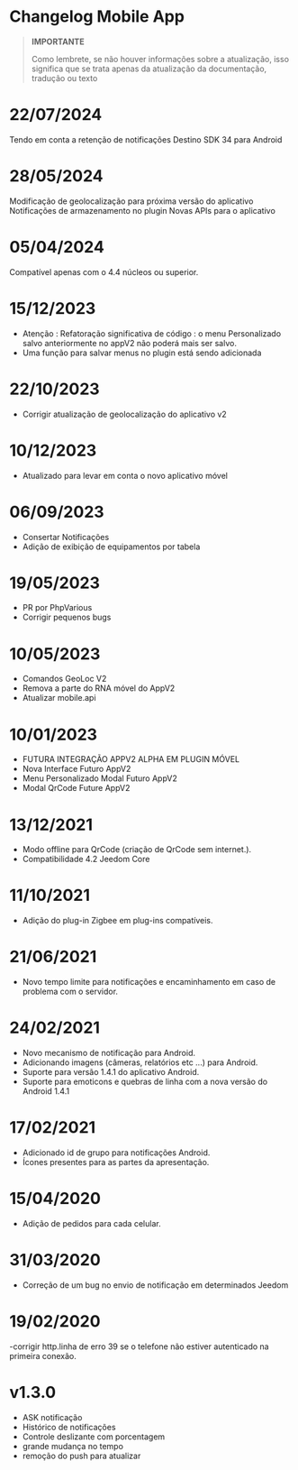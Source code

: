 # Changelog Mobile App

> **IMPORTANTE**
>
> Como lembrete, se não houver informações sobre a atualização, isso significa que se trata apenas da atualização da documentação, tradução ou texto


# 22/07/2024
Tendo em conta a retenção de notificações
Destino SDK 34 para Android

# 28/05/2024
Modificação de geolocalização para próxima versão do aplicativo
Notificações de armazenamento no plugin
Novas APIs para o aplicativo

# 05/04/2024
Compatível apenas com o 4.4 núcleos ou superior.

# 15/12/2023

- Atenção : Refatoração significativa de código : o menu Personalizado salvo anteriormente no appV2 não poderá mais ser salvo.
- Uma função para salvar menus no plugin está sendo adicionada


# 22/10/2023

- Corrigir atualização de geolocalização do aplicativo v2

# 10/12/2023

- Atualizado para levar em conta o novo aplicativo móvel

# 06/09/2023

- Consertar Notificações
- Adição de exibição de equipamentos por tabela

# 19/05/2023

- PR por PhpVarious
- Corrigir pequenos bugs

# 10/05/2023

- Comandos GeoLoc V2
- Remova a parte do RNA móvel do AppV2
- Atualizar mobile.api

# 10/01/2023

- FUTURA INTEGRAÇÃO APPV2 ALPHA EM PLUGIN MÓVEL
- Nova Interface Futuro AppV2
- Menu Personalizado Modal Futuro AppV2
- Modal QrCode Future AppV2

# 13/12/2021

- Modo offline para QrCode (criação de QrCode sem internet.).
- Compatibilidade 4.2 Jeedom Core

# 11/10/2021

- Adição do plug-in Zigbee em plug-ins compatíveis.

# 21/06/2021

- Novo tempo limite para notificações e encaminhamento em caso de problema com o servidor.

# 24/02/2021

- Novo mecanismo de notificação para Android.
- Adicionando imagens (câmeras, relatórios etc ...) para Android.
- Suporte para versão 1.4.1 do aplicativo Android.
- Suporte para emoticons e quebras de linha com a nova versão do Android 1.4.1

# 17/02/2021

- Adicionado id de grupo para notificações Android.
- Ícones presentes para as partes da apresentação.

# 15/04/2020

- Adição de pedidos para cada celular.

# 31/03/2020

- Correção de um bug no envio de notificação em determinados Jeedom

# 19/02/2020

-corrigir http.linha de erro 39 se o telefone não estiver autenticado na primeira conexão.

# v1.3.0

- ASK notificação
- Histórico de notificações
- Controle deslizante com porcentagem
- grande mudança no tempo
- remoção do push para atualizar
